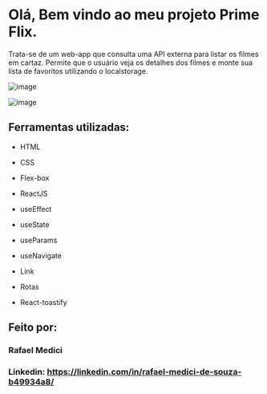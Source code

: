 # Olá, Bem vindo ao meu projeto Prime Flix.

Trata-se de um web-app que consulta uma API externa para listar os filmes em cartaz. Permite que o usuário veja os detalhes dos filmes e monte sua lista de favoritos utilizando o localstorage.

![image](https://user-images.githubusercontent.com/93878383/221711109-d464100a-5163-421c-8c33-9323ba2592fc.png)

![image](https://user-images.githubusercontent.com/93878383/221711196-8d807632-f8f3-4ab7-93ac-a54458028aef.png)

## Ferramentas utilizadas:

* HTML

* CSS

* Flex-box

* ReactJS

* useEffect

* useState

* useParams

* useNavigate

* Link

* Rotas

* React-toastify

## Feito por:

### Rafael Medici

### Linkedin: https://linkedin.com/in/rafael-medici-de-souza-b49934a8/
